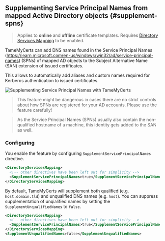 ## Supplementing Service Principal Names from mapped Active Directory objects {#supplement-spns}

> Applies to **online** and **offline** certificate templates.
> Requires [Directory Services Mapping](#ds-mapping) to be enabled.

TameMyCerts can add DNS names found in the Service Principal Names (<https://learn.microsoft.com/en-us/windows/win32/ad/service-principal-names>) (SPNs) of mapped AD objects to the Subject Alternative Name (SAN) extension of issued certificates.

This allows to automatically add aliases and custom names required for Kerberos authentication to issued certificates.

![Supplementing Service Principal Names with TameMyCerts](resources/supplement-spns.png)

> This feature might be dangerous in cases there are no strict controls about how SPNs are registered for your AD accounts. Please use the feature carefully!

> As the Service Principal Names (SPNs) usually also contain the non-qualified hostname of a machine, this identity gets added to the SAN as well.

### Configuring

You enable the feature by configuring `SupplementServicePrincipalNames` directive.

```xml
<DirectoryServicesMapping>
  <!-- other directives have been left out for simplicity -->
  <SupplementServicePrincipalNames>true</SupplementServicePrincipalNames>
</DirectoryServicesMapping>
```

By default, TameMyCerts will supplement both qualified (e.g. `host.domain.tld`) and unqualified DNS names (e.g. `host`). You can suppress supplementation of unqialified names by setting the `SupplementUnqualifiedNames` to `false`.

```xml
<DirectoryServicesMapping>
  <!-- other directives have been left out for simplicity -->
  <SupplementServicePrincipalNames>true</SupplementServicePrincipalNames>
</DirectoryServicesMapping>
<SupplementUnqualifiedNames>false</SupplementUnqualifiedNames>
```

